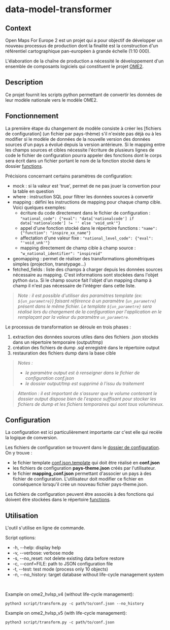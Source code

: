 # data-model-transformer


## Context

Open Maps For Europe 2 est un projet qui a pour objectif de développer un nouveau processus de production dont la finalité est la construction d'un référentiel cartographique pan-européen à grande échelle (1:10 000).

L'élaboration de la chaîne de production a nécessité le développement d'un ensemble de composants logiciels qui constituent le projet [OME2](https://github.com/openmapsforeurope2/OME2).


## Description

Ce projet fournit les scripts python permettant de convertir les données de leur modèle nationale vers le modèle OME2.


## Fonctionnement

La première étape du changement de modèle consiste à créer les [fichiers de configuration] (un fichier par pays-thème) s'il n'existe pas déjà ou à les modifier si le modèle de données de la nouvelle version des données sources d'un pays a évolué depuis la version antérieure.
Si le mapping entre les champs sources et cibles nécessite l'écriture de plusieurs lignes de code le fichier de configuration pourra appeler des fonctions dont le corps sera écrit dans un fichier portant le nom de la fonction stocké dans le dossier [functions](https://github.com/openmapsforeurope2/data-model-transformer/tree/main/functions).

Précisions concernant certains paramètres de configuration:
- mock : si la valeur est 'true', permet de ne pas jouer la convertion pour la table en question
- where : instruction SQL pour filtrer les données sources à convertir
- mapping : défini les instructions de mapping pour chaque champ cible. Voici quelques exemples:
    - écriture du code directement dans le fichier de  configuration : `"national_code": {"eval": "data['nationalcode'] if data['nationalcode'] != '' else 'void_unk'"}`
    - appel d'une fonction stocké dans le répertoire functions : `"name": {"function": "inspire_xx_name"}`
    - affectation d'une valeur fixe : `"national_level_code": {"eval": "'void_unk'"}`
    - mapping directement de champ cible à champ source : `"w_national_identifier": "inspireid"`
- geomapping : permet de réaliser des transformations géométriques simples (projection, transtypage...)
- fetched_fields : liste des champs à charger depuis les données sources nécessaire au mapping. C'est informations sont stockées dans l'objet python `data`. Si le champ source fait l'objet d'un mapping champ à champ il n'est pas nécessaire de l'intégrer dans cette liste.

> _Note : il est possible d'utiliser des paramètres template (ex: `${un_parametre}`) faisant référence à un paramètre (`un_parametre`) présent dans le même fichier. Le template `${un_parametre}` sera réalisé lors du chargement de la configuration par l'application en le remplaçant par la valeur du paramètre `un_parametre`._

Le processus de transformation se déroule en trois phases :
1. extraction des données sources utiles dans des fichiers .json stockés dans un répertoire temporaire (output/tmp)
2. création des fichiers de dump .sql enregistré dans le répertoire output
3. restauration des fichiers dump dans la base cible

> _Notes :_
> - _le paramètre output est à renseigner dans le fichier de configuration conf.json_
> - _le dossier output/tmp est supprimé à l'issu du traitement_

> _Attention : il est important de s'assurer que le volume contenant le dossier output dispose bien de l'espace suffisant pour stocker les fichiers de dump et les fichiers temporaires qui sont tous volumineux._

## Configuration

La configuration est ici particulièrement importante car c'est elle qui recèle la logique de conversion.

Les fichiers de configuration se trouvent dans le [dossier de configuration](https://github.com/openmapsforeurope2/data-model-transformer/tree/main/conf). On y trouve :
- le fichier template [conf.json.template](https://github.com/openmapsforeurope2/data-model-transformer/blob/main/conf/conf.json.template) qui doit être réalisé en **conf.json**
- les fichiers de configuration **pays-theme.json** créés par l'utilisateur.
- le fichier **mapping_conf.json** permettant d'associer un pays à des fichier de configuration. L'utilisateur doit modifier ce fichier en conséquence lorsqu'il crée un nouveau fichier pays-theme.json.

Les fichiers de configuration peuvent être associés à des fonctions qui doivent être stockées dans le répertoire [functions](https://github.com/openmapsforeurope2/data-model-transformer/tree/main/functions).


## Utilisation

L'outil s'utilise en ligne de commande.

Script options:
* -h, --help: display help
* -v, --verbose: verbose mode
* -s, --no_reset: not delete existing data before restore
* -c, --conf=FILE: path to JSON configuration file
* -t, --test: test mode (process only 10 objects)
* -n, --no_history: target database without life-cycle management system

<br>

Example on ome2_hvlsp_v4 (without life-cycle management):
~~~
python3 script/transform.py -c path/to/conf.json --no_history
~~~

Example on ome2_hvlsp_v5 (with life-cycle management):
~~~
python3 script/transform.py -c path/to/conf.json
~~~